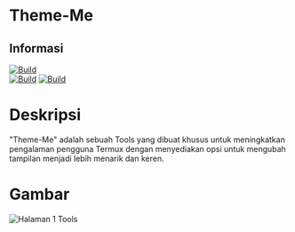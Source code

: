 # Theme-Me

## Informasi

[![Build](https://img.shields.io/badge/Author%20By-Zidan%20IDz-blue?style=for-the-badge&logo=appveyor)]()<br>
[![Build](https://img.shields.io/badge/THEME-ME%20beta.0-blue.svg?maxAge=259200)](https://link-ke-halaman-tema)
[![Build](https://img.shields.io/badge/Code-Python3.11.6-blue.svg)]()



# Deskripsi
"Theme-Me" adalah sebuah Tools yang dibuat khusus untuk meningkatkan pengalaman pengguna Termux dengan menyediakan opsi untuk mengubah tampilan menjadi lebih menarik dan keren.<br>

# Gambar
![Halaman 1 Tools](https://i.ibb.co/PTfRpCV/Screenshot-20231209-133957-2.png)
